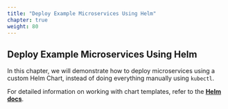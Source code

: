 ```yaml
---
title: "Deploy Example Microservices Using Helm"
chapter: true
weight: 80
---
```


## Deploy Example Microservices Using Helm

In this chapter, we will demonstrate how to deploy microservices using a custom
Helm Chart, instead of doing everything manually using `kubectl`.

For detailed information on working with chart templates, refer to the [**Helm
docs**](https://docs.helm.sh/chart_template_guide/).
